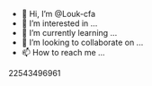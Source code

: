 - 👋 Hi, I’m @Louk-cfa
- 👀 I’m interested in ...
- 🌱 I’m currently learning ...
- 💞️ I’m looking to collaborate on ...
- 📫 How to reach me ...

<!---
Louk-cfa/Louk-cfa is a ✨ special ✨ repository because its `README.md` (this file) appears on your GitHub profile.
You can click the Preview link to take a look at your changes.
--->
22543496961
